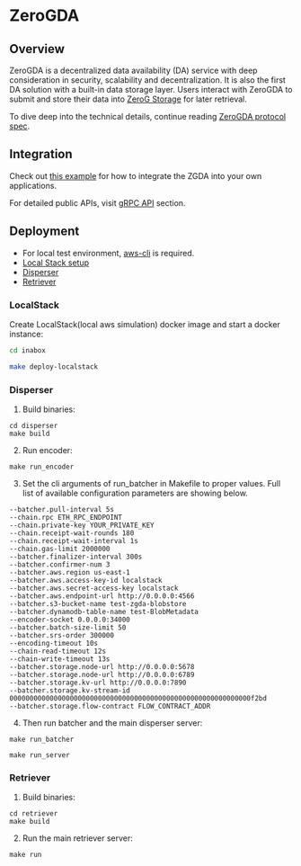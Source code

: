 # ZeroGDA

## Overview

ZeroGDA is a decentralized data availability (DA) service with deep consideration in security, scalability and decentralization. It is also the first DA solution with a built-in data storage layer. Users interact with ZeroGDA to submit and store their data into [ZeroG Storage](https://github.com/zero-gravity-labs/zerog-storage-client) for later retrieval.

To dive deep into the technical details, continue reading [ZeroGDA protocol spec](docs/).&#x20;

## Integration

Check out [this example](https://github.com/zero-gravity-labs/zerog-da-example-rust) for how to integrate the ZGDA into your own applications.

For detailed public APIs, visit [gRPC API](docs/docs/) section.

## Deployment

* For local test environment, [aws-cli](https://aws.amazon.com/cn/cli/) is required.
* [Local Stack setup](./#localstack)
* [Disperser](./#disperser)
* [Retriever](./#retriever)

### LocalStack

Create LocalStack(local aws simulation) docker image and start a docker instance:

```bash
cd inabox

make deploy-localstack
```

### Disperser

1. Build binaries:

```
cd disperser
make build
```

2. Run encoder:

```
make run_encoder
```

3. Set the cli arguments of run\_batcher in Makefile to proper values. Full list of available configuration parameters are showing below.

```
--batcher.pull-interval 5s
--chain.rpc ETH_RPC_ENDPOINT
--chain.private-key YOUR_PRIVATE_KEY
--chain.receipt-wait-rounds 180
--chain.receipt-wait-interval 1s
--chain.gas-limit 2000000
--batcher.finalizer-interval 300s
--batcher.confirmer-num 3
--batcher.aws.region us-east-1
--batcher.aws.access-key-id localstack
--batcher.aws.secret-access-key localstack
--batcher.aws.endpoint-url http://0.0.0.0:4566
--batcher.s3-bucket-name test-zgda-blobstore
--batcher.dynamodb-table-name test-BlobMetadata
--encoder-socket 0.0.0.0:34000
--batcher.batch-size-limit 50
--batcher.srs-order 300000
--encoding-timeout 10s
--chain-read-timeout 12s
--chain-write-timeout 13s
--batcher.storage.node-url http://0.0.0.0:5678
--batcher.storage.node-url http://0.0.0.0:6789
--batcher.storage.kv-url http://0.0.0.0:7890
--batcher.storage.kv-stream-id 000000000000000000000000000000000000000000000000000000000000f2bd
--batcher.storage.flow-contract FLOW_CONTRACT_ADDR
```

4. Then run batcher and the main disperser server:

```
make run_batcher

make run_server
```

### Retriever

1. Build binaries:

```
cd retriever
make build
```

2. Run the main retriever server:

```
make run
```
